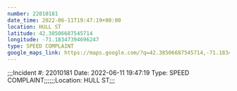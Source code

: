 ```yaml
---
number: 22010181
date_time: 2022-06-11T19:47:19+00:00
location: HULL ST
latitude: 42.38506687545714
longitude: -71.18347394696247
type: SPEED COMPLAINT
google_maps_link: https://maps.google.com/?q=42.38506687545714,-71.18347394696247
---
```


;;;Incident #: 22010181  Date: 2022-06-11 19:47:19   Type: SPEED COMPLAINT;;;;;;Location: HULL ST;;;
